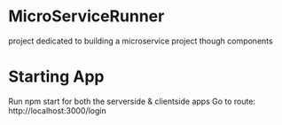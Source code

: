 # MicroServiceRunner

project dedicated to building a microservice project though components

# Starting App

Run npm start for both the serverside & clientside apps
Go to route: http://localhost:3000/login
